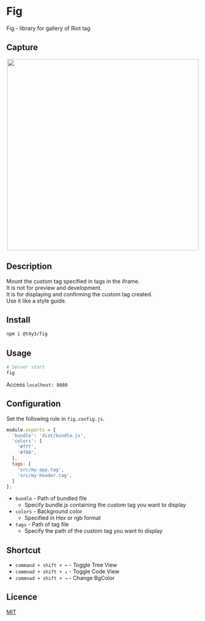 # Fig
Fig - library for gallery of Riot tag

## Capture
<img src="https://user-images.githubusercontent.com/9010553/33793604-60fbb9f8-dcfd-11e7-96a6-3715fa671760.png" width="500" style="display:block;margin:0 auto;">

## Description
Mount the custom tag specified in tags in the iframe.  
It is not for preview and development.  
It is for displaying and confirming the custom tag created.  
Use it like a style guide.

## Install
```bash
npm i @t4y3/fig
```

## Usage
```bash
# Server start
fig
```

Access `localhost: 8080`

## Configuration
Set the following rule in `fig.config.js`.

```js
module.exports = {
  'bundle': 'dist/bundle.js',
  'colors': [
    '#fff',
    '#f00',
  ],
  tags: [
    'src/my-app.tag',
    'src/my-header.tag',
  ]
};
```
- `bundle` - Path of bundled file
  - Specify bundle.js containing the custom tag you want to display
- `colors` - Background color
  - Specified in Hex or rgb format
- `tags` - Path of tag file
  - Specify the path of the custom tag you want to display

## Shortcut
- `command + shift + ←` - Toggle Tree View
- `commnad + shift + ↓` - Toggle Code View
- `commnad + shift + →` - Change BgColor


## Licence

[MIT](https://github.com/t4y3/fig/blob/develop/LICENSE)

